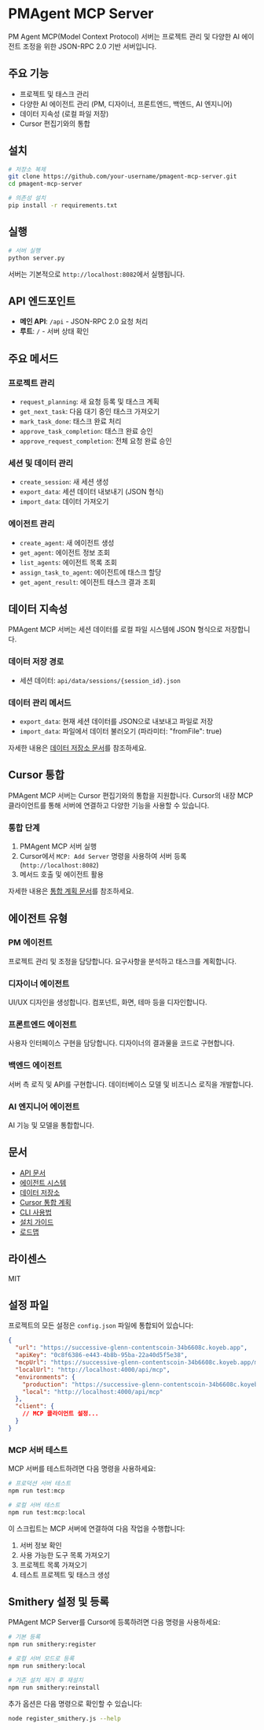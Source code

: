# PMAgent MCP Server

PM Agent MCP(Model Context Protocol) 서버는 프로젝트 관리 및 다양한 AI 에이전트 조정을 위한 JSON-RPC 2.0 기반 서버입니다.

## 주요 기능

- 프로젝트 및 태스크 관리
- 다양한 AI 에이전트 관리 (PM, 디자이너, 프론트엔드, 백엔드, AI 엔지니어)
- 데이터 지속성 (로컬 파일 저장)
- Cursor 편집기와의 통합

## 설치

```bash
# 저장소 복제
git clone https://github.com/your-username/pmagent-mcp-server.git
cd pmagent-mcp-server

# 의존성 설치
pip install -r requirements.txt
```

## 실행

```bash
# 서버 실행
python server.py
```

서버는 기본적으로 `http://localhost:8082`에서 실행됩니다.

## API 엔드포인트

- **메인 API**: `/api` - JSON-RPC 2.0 요청 처리
- **루트**: `/` - 서버 상태 확인

## 주요 메서드

### 프로젝트 관리

- `request_planning`: 새 요청 등록 및 태스크 계획
- `get_next_task`: 다음 대기 중인 태스크 가져오기
- `mark_task_done`: 태스크 완료 처리
- `approve_task_completion`: 태스크 완료 승인
- `approve_request_completion`: 전체 요청 완료 승인

### 세션 및 데이터 관리

- `create_session`: 새 세션 생성
- `export_data`: 세션 데이터 내보내기 (JSON 형식)
- `import_data`: 데이터 가져오기

### 에이전트 관리

- `create_agent`: 새 에이전트 생성
- `get_agent`: 에이전트 정보 조회
- `list_agents`: 에이전트 목록 조회
- `assign_task_to_agent`: 에이전트에 태스크 할당
- `get_agent_result`: 에이전트 태스크 결과 조회

## 데이터 지속성

PMAgent MCP 서버는 세션 데이터를 로컬 파일 시스템에 JSON 형식으로 저장합니다.

### 데이터 저장 경로

- 세션 데이터: `api/data/sessions/{session_id}.json`

### 데이터 관리 메서드

- `export_data`: 현재 세션 데이터를 JSON으로 내보내고 파일로 저장
- `import_data`: 파일에서 데이터 불러오기 (파라미터: "fromFile": true)

자세한 내용은 [데이터 저장소 문서](docs/data_storage.md)를 참조하세요.

## Cursor 통합

PMAgent MCP 서버는 Cursor 편집기와의 통합을 지원합니다. Cursor의 내장 MCP 클라이언트를 통해 서버에 연결하고 다양한 기능을 사용할 수 있습니다.

### 통합 단계

1. PMAgent MCP 서버 실행
2. Cursor에서 `MCP: Add Server` 명령을 사용하여 서버 등록 (`http://localhost:8082`)
3. 메서드 호출 및 에이전트 활용

자세한 내용은 [통합 계획 문서](docs/integration_plan.md)를 참조하세요.

## 에이전트 유형

### PM 에이전트
프로젝트 관리 및 조정을 담당합니다. 요구사항을 분석하고 태스크를 계획합니다.

### 디자이너 에이전트
UI/UX 디자인을 생성합니다. 컴포넌트, 화면, 테마 등을 디자인합니다.

### 프론트엔드 에이전트
사용자 인터페이스 구현을 담당합니다. 디자이너의 결과물을 코드로 구현합니다.

### 백엔드 에이전트
서버 측 로직 및 API를 구현합니다. 데이터베이스 모델 및 비즈니스 로직을 개발합니다.

### AI 엔지니어 에이전트
AI 기능 및 모델을 통합합니다.

## 문서

- [API 문서](docs/api.md)
- [에이전트 시스템](docs/agents.md)
- [데이터 저장소](docs/data_storage.md)
- [Cursor 통합 계획](docs/integration_plan.md)
- [CLI 사용법](docs/cli_usage.md)
- [설치 가이드](docs/INSTALLATION.md)
- [로드맵](docs/ROADMAP.md)

## 라이센스

MIT

## 설정 파일

프로젝트의 모든 설정은 `config.json` 파일에 통합되어 있습니다:

```json
{
  "url": "https://successive-glenn-contentscoin-34b6608c.koyeb.app",
  "apiKey": "0c8f6386-e443-4b8b-95ba-22a40d5f5e38",
  "mcpUrl": "https://successive-glenn-contentscoin-34b6608c.koyeb.app/mcp",
  "localUrl": "http://localhost:4000/api/mcp",
  "environments": {
    "production": "https://successive-glenn-contentscoin-34b6608c.koyeb.app",
    "local": "http://localhost:4000/api/mcp"
  },
  "client": {
    // MCP 클라이언트 설정...
  }
}
```

### MCP 서버 테스트

MCP 서버를 테스트하려면 다음 명령을 사용하세요:

```bash
# 프로덕션 서버 테스트
npm run test:mcp

# 로컬 서버 테스트
npm run test:mcp:local
```

이 스크립트는 MCP 서버에 연결하여 다음 작업을 수행합니다:
1. 서버 정보 확인
2. 사용 가능한 도구 목록 가져오기
3. 프로젝트 목록 가져오기
4. 테스트 프로젝트 및 태스크 생성

## Smithery 설정 및 등록

PMAgent MCP Server를 Cursor에 등록하려면 다음 명령을 사용하세요:

```bash
# 기본 등록
npm run smithery:register

# 로컬 서버 모드로 등록
npm run smithery:local

# 기존 설치 제거 후 재설치
npm run smithery:reinstall
```

추가 옵션은 다음 명령으로 확인할 수 있습니다:

```bash
node register_smithery.js --help
```